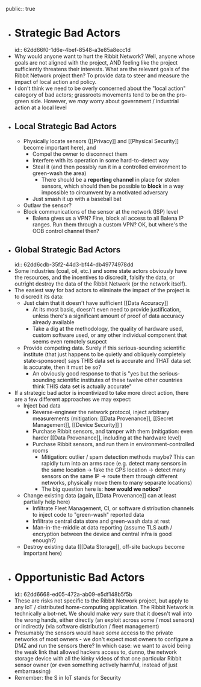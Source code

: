 public:: true

- # Strategic Bad Actors
  id:: 62dd66f0-1d6e-4bef-8548-a3e85a8ecc1d
- Why would anyone want to hurt the Ribbit Network? Well, anyone whose goals are not aligned with the project, AND feeling like the project sufficiently threatens their interests. What are the relevant goals of the Ribbit Network project then? To provide data to steer and measure the impact of local action and policy.
- I don't think we need to be overly concerned about the "local action" category of bad actors; grassroots movements tend to be on the pro-green side. However, we _may_ worry about government / industrial action at a local level
- ## Local Strategic Bad Actors
	- Physically locate sensors ([[Privacy]] and [[Physical Security]] become important here), and
		- Compel the owner to disconnect them
		- Interfere with its operation in some hard-to-detect way
		- Steal it (and then possibly run it in a controlled environment to green-wash the area)
			- There should be a **reporting channel** in place for stolen sensors, which should then be possible to **block** in a way impossible to circumvent by a motivated adversary
		- Just smash it up with a baseball bat
	- Outlaw the sensor?
	- Block communications of the sensor at the network (ISP) level
		- Balena gives us a VPN? Fine, block all access to all Balena IP ranges. Run them through a custom VPN? OK, but where's the OOB control channel then?
- ## Global Strategic Bad Actors
  id:: 62dd6cdb-35f2-44d3-bf44-db49774978dd
- Some industries (coal, oil, etc.) and some state actors obviously have the resources, and the incentives to discredit, falsify the data, or outright destroy the data of the Ribbit Network (or the network itself).
- The easiest way for bad actors to eliminate the impact of the project is to discredit its data:
	- Just claim that it doesn't have sufficient [[Data Accuracy]]
		- At its most basic, doesn't even need to provide justification, unless there's a significant amount of proof of data accuracy already available
		- Take a dig at the methodology, the quality of hardware used, custom software used, or any other individual component that seems even remotely suspect
	- Provide competing data. Surely if this serious-sounding scientific institute (that just happens to be quietly and obliquely completely state-sponsored) says THIS data set is accurate and THAT data set is accurate, then it must be so?
		- An obviously good response to that is "yes but the serious-sounding scientific institutes of these twelve other countries think THIS data set is actually accurate"
- If a strategic bad actor is incentivized to take more direct action, there are a few different approaches we may expect:
	- Inject bad data
		- Reverse-engineer the network protocol, inject arbitrary measurements (mitigation: [[Data Provenance]], [[Secret Management]], [[Device Security]] )
		- Purchase Ribbit sensors, and tamper with them (mitigation: even harder [[Data Provenance]], including at the hardware level)
		- Purchase Ribbit sensors, and run them in environment-controlled rooms
			- Mitigation: outlier / spam detection methods maybe? This can rapidly turn into an arms race (e.g. detect many sensors in the same location -> fake the GPS location -> detect many sensors on the same IP -> route them through different networks, physically move them to many separate locations)
			- The big question here is: **how would we notice**?
	- Change existing data (again, [[Data Provenance]] can at least partially help here)
		- Infiltrate Fleet Management, CI, or software distribution channels to inject code to "green-wash" reported data
		- Infiltrate central data store and green-wash data at rest
		- Man-in-the-middle at data reporting (assume TLS auth / encryption between the device and central infra is good enough?)
	- Destroy existing data ([[Data Storage]], off-site backups become important here)
- # Opportunistic Bad Actors
  id:: 62dd6668-ed05-472a-ab09-e5df148b5f5b
- These are risks not specific to the Ribbit Network project, but apply to any IoT / distributed home-computing application. The Ribbit Network is technically a bot-net. We should make *very* sure that it doesn't wall into the wrong hands, either directly (an exploit across some / most sensors) or indirectly (via software distribution / fleet management)
- Presumably the sensors would have _some_ access to the private networks of most owners - we don't expect most owners to configure a DMZ and run the sensors there? In which case: we want to avoid being the weak link that allowed hackers access to, dunno, the network storage device with all the kinky videos of that one particular Ribbit sensor owner (or even something actively harmful, instead of just embarrassing)
- Remember: the S in IoT stands for Security